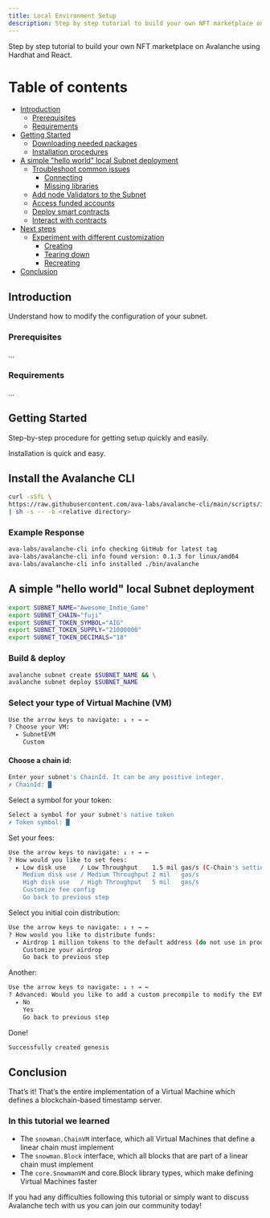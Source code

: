 ```yaml
---
title: Local Environment Setup
description: Step by step tutorial to build your own NFT marketplace on Avalanche using Hardhat and React.
---
```


Step by step tutorial to build your own NFT marketplace on Avalanche using Hardhat and React.

# Table of contents

- [Introduction](#introduction)
  - [Prerequisites](#prerequisites)
  - [Requirements](#requirements)
- [Getting Started](#getting-started)
  - [Downloading needed packages](#downloading-needed-packages)
  - [Installation procedures](#installation-procedures)
- [A simple "hello world" local Subnet deployment](#a-simple-hello-world-local-subnet-deployment)
  - [Troubleshoot common issues](#auction-contract)
    - [Connecting](#starting-with-the-functions)
    - [Missing libraries](#events)
  - [Add node Validators to the Subnet](#contracts-for-the-marketplace)
  - [Access funded accounts](#contracts-for-the-marketplace)
  - [Deploy smart contracts](#contracts-for-the-marketplace)
  - [Interact with contracts](#contracts-for-the-marketplace)
- [Next steps](#next-steps)
  - [Experiment with different customization](#tests)
    - [Creating](#things-to-consider)
    - [Tearing down](#things-to-consider)
    - [Recreating](#things-to-consider)
- [Conclusion](#conclusion)

## Introduction

Understand how to modify the configuration of your subnet.

### Prerequisites

...

### Requirements

...

## Getting Started

Step-by-step procedure for getting setup quickly and easily.

Installation is quick and easy.

## Install the Avalanche CLI

```bash
curl -sSfL \
https://raw.githubusercontent.com/ava-labs/avalanche-cli/main/scripts/install.sh \
| sh -s -- -b <relative directory>
```

### Example Response

```bash
ava-labs/avalanche-cli info checking GitHub for latest tag
ava-labs/avalanche-cli info found version: 0.1.3 for linux/amd64
ava-labs/avalanche-cli info installed ./bin/avalanche
```

## A simple "hello world" local Subnet deployment

```bash
export SUBNET_NAME="Awesome_Indie_Game"
export SUBNET_CHAIN="fuji"
export SUBNET_TOKEN_SYMBOL="AIG"
export SUBNET_TOKEN_SUPPLY="21000000"
export SUBNET_TOKEN_DECIMALS="18"
```

### Build & deploy

```bash
avalanche subnet create $SUBNET_NAME && \
avalanche subnet deploy $SUBNET_NAME
```

### Select your type of Virtual Machine (VM)

```bash
Use the arrow keys to navigate: ↓ ↑ → ←
? Choose your VM:
  ▸ SubnetEVM
    Custom
```

#### Choose a chain id:

```bash
Enter your subnet's ChainId. It can be any positive integer.
✗ ChainId: █
```

Select a symbol for your token:

```bash
Select a symbol for your subnet's native token
✗ Token symbol: █
```

Set your fees:

```bash
Use the arrow keys to navigate: ↓ ↑ → ←
? How would you like to set fees:
  ▸ Low disk use    / Low Throughput    1.5 mil gas/s (C-Chain's setting)
    Medium disk use / Medium Throughput 2 mil   gas/s
    High disk use   / High Throughput   5 mil   gas/s
    Customize fee config
    Go back to previous step
```

Select you initial coin distribution:

```bash
Use the arrow keys to navigate: ↓ ↑ → ←
? How would you like to distribute funds:
  ▸ Airdrop 1 million tokens to the default address (do not use in production)
    Customize your airdrop
    Go back to previous step
```

Another:

```bash
Use the arrow keys to navigate: ↓ ↑ → ←
? Advanced: Would you like to add a custom precompile to modify the EVM?:
  ▸ No
    Yes
    Go back to previous step
```

Done!

```bash
Successfully created genesis
```

## Conclusion

That’s it! That’s the entire implementation of a Virtual Machine which defines a blockchain-based timestamp server.

### In this tutorial we learned

- The `snowman.ChainVM` interface, which all Virtual Machines that define a linear chain must implement
- The `snowman.Block` interface, which all blocks that are part of a linear chain must implement
- The `core.SnowmanVM` and core.Block library types, which make defining Virtual Machines faster

If you had any difficulties following this tutorial or simply want to discuss Avalanche tech with us you can join our community today!
